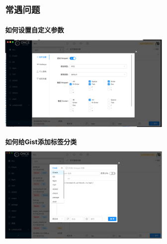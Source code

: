 # 常遇问题

## 如何设置自定义参数

![&#x8F6F;&#x4EF6;&#x8BBE;&#x7F6E;](.gitbook/assets/zi-ding-yi-she-zhi.png)

## 如何给Gist添加标签分类

![](.gitbook/assets/tian-jia-biao-qian.png)



